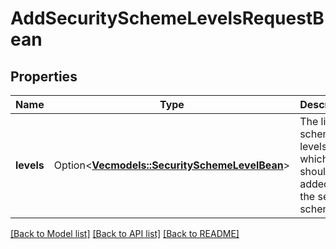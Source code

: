 # AddSecuritySchemeLevelsRequestBean

## Properties

Name | Type | Description | Notes
------------ | ------------- | ------------- | -------------
**levels** | Option<[**Vec<models::SecuritySchemeLevelBean>**](SecuritySchemeLevelBean.md)> | The list of scheme levels which should be added to the security scheme. | [optional]

[[Back to Model list]](../README.md#documentation-for-models) [[Back to API list]](../README.md#documentation-for-api-endpoints) [[Back to README]](../README.md)


